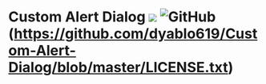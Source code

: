 # Custom Alert Dialog [![](https://jitpack.io/v/dyablo619/Custom-Alert-Dialog.svg)](https://jitpack.io/#dyablo619/Custom-Alert-Dialog) ![GitHub](https://img.shields.io/github/license/dyablo619/Custom-Alert-Dialog?style=flat-square)(https://github.com/dyablo619/Custom-Alert-Dialog/blob/master/LICENSE.txt)